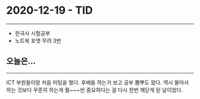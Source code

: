 # 2020-12-19 - TID
---
- 한국사 시험공부
- 노트북 포맷 무려 3번

## 오늘은...
---
ICT 부원들이랑 처음 미팅을 했다. 후배들 하는거 보고 공부 뽐뿌도 왔다. 역시 몰아서 하는 것보다 꾸준히 하는게 훨~~~씬 중요하다는 걸 다시 한번 깨닫게 된 날이었다.